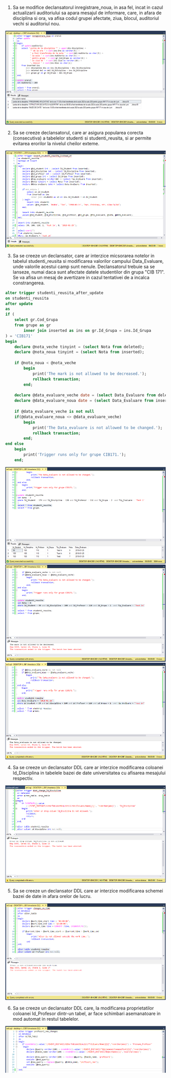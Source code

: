 1. Sa se modifice declansatorul inregistrare_noua, in asa fel, incat in cazul actualizarii
auditoriului sa apara mesajul de informare, care, in afara de disciplina si ora, va afisa codul
grupei afectate, ziua, blocul, auditoriul vechi si auditoriul nou.

<img src="https://github.com/iondodon/DB/blob/main/Lab10/ex1/m1.png"/>

2. Sa se creeze declansatorul, care ar asigura popularea corecta (consecutiva) a tabelelor studenti
si studenti_reusita, si ar permite evitarea erorilor la nivelul cheilor exteme.

<img src="https://github.com/iondodon/DB/blob/main/Lab10/ex2/m1.png"/>

3. Sa se creeze un declansator, care ar interzice micsorarea notelor in tabelul studenti_reusita si
modificarea valorilor campului Data_Evaluare, unde valorile acestui camp sunt nenule.
Declansatorul trebuie sa se lanseze, numai daca sunt afectate datele studentilor din grupa
"CIB 171". Se va afisa un mesaj de avertizare in cazul tentativei de a incalca constrangerea.

``` sql
alter trigger studenti_reusita_after_update
on studenti_reusita
after update
as
if (
	select gr.Cod_Grupa
	from grupe as gr 
		inner join inserted as ins on gr.Id_Grupa = ins.Id_Grupa
) = 'CIB171'
begin
	declare @nota_veche tinyint = (select Nota from deleted);
	declare @nota_noua tinyint = (select Nota from inserted);

	if @nota_noua < @nota_veche
		begin
			print('The mark is not allowed to be decreased.');
			rollback transaction;
		end;

	declare @data_evaluare_veche date = (select Data_Evaluare from deleted);
	declare @data_evaluare_noua date = (select Data_Evaluare from inserted);

	if @data_evaluare_veche is not null
	if(@data_evaluare_noua <> @data_evaluare_veche)
		begin
			print('The Data_evaluare is not allowed to be changed.');
			rollback transaction;
		end;
end else 
	begin
		print('Trigger runs only for grupe CIB171.');
	end;
```

<img src="https://github.com/iondodon/DB/blob/main/Lab10/ex3/m1.png"/>
<img src="https://github.com/iondodon/DB/blob/main/Lab10/ex3/m2.png"/>
<img src="https://github.com/iondodon/DB/blob/main/Lab10/ex3/m3.png"/>

4. Sa se creeze un declansator DDL care ar interzice modificarea coloanei ld_Disciplina in
tabelele bazei de date universitatea cu afisarea mesajului respectiv.

<img src="https://github.com/iondodon/DB/blob/main/Lab10/ex4/m1.png"/>

5. Sa se creeze un declansator DDL care ar interzice modificarea schemei bazei de date in afara
orelor de lucru.

<img src="https://github.com/iondodon/DB/blob/main/Lab10/ex5/m1.png"/>

6. Sa se creeze un declansator DDL care, la modificarea proprietatilor coloanei ld_Profesor
dintr-un tabel, ar face schimbari asemanatoare in mod automat in restul tabelelor.

<img src="https://github.com/iondodon/DB/blob/main/Lab10/ex6/m1.png"/>